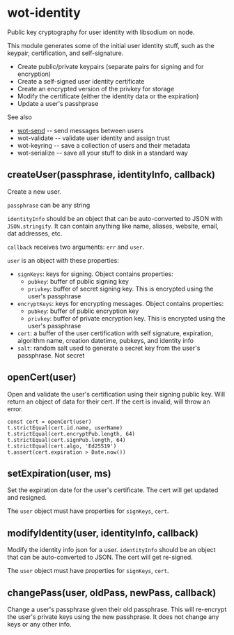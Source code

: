 # wot-identity

Public key cryptography for user identity with libsodium on node.

This module generates some of the initial user identity stuff, such as the keypair, certification, and self-signature.

- Create public/private keypairs (separate pairs for signing and for encryption)
- Create a self-signed user identity certificate
- Create an encrypted version of the privkey for storage
- Modify the certificate (either the identity data or the expiration)
- Update a user's passhprase

See also
- [wot-send](https://github.com/jayrbolton/wot-send) -- send messages between users
- wot-validate -- validate user identity and assign trust
- wot-keyring -- save a collection of users and their metadata
- wot-serialize -- save all your stuff to disk in a standard way

## createUser(passphrase, identityInfo, callback)

Create a new user.

`passphrase` can be any string

`identityInfo` should be an object that can be auto-converted to JSON with `JSON.stringify`. It can contain anything like name, aliases, website, email, dat addresses, etc.

`callback` receives two arguments: `err` and `user`.

`user` is an object with these properties:

- `signKeys`: keys for signing. Object contains properties:
  - `pubkey`: buffer of public signing key
  - `privkey`: buffer of secret signing key. This is encrypted using the user's passphrase
- `encryptKeys`: keys for encrypting messages. Object contains properties:
  - `pubkey`: buffer of public encryption key
  - `privkey`: buffer of private encryption key. This is encrypted using the user's passphrase
- `cert`: a buffer of the user certification with self signature, expiration, algorithm name, creation datetime, pubkeys, and identity info
- `salt`: random salt used to generate a secret key from the user's passphrase. Not secret

## openCert(user)

Open and validate the user's certification using their signing public key. Will return an object of data for their cert. If the cert is invalid, will throw an error.

```
const cert = openCert(user)
t.strictEqual(cert.id.name, userName)
t.strictEqual(cert.encryptPub.length, 64)
t.strictEqual(cert.signPub.length, 64)
t.strictEqual(cert.algo, 'Ed25519')
t.assert(cert.expiration > Date.now())
```

## setExpiration(user, ms)

Set the expiration date for the user's certificate. The cert will get updated and resigned.

The `user` object must have properties for `signKeys`, `cert`.

## modifyIdentity(user, identityInfo, callback)

Modify the identity info json for a user. `identityInfo` should be an object that can be auto-converted to JSON. The cert will get re-signed.

The `user` object must have properties for `signKeys`, `cert`.

## changePass(user, oldPass, newPass, callback)

Change a user's passphrase given their old passphrase. This will re-encrypt the user's private keys using the new passhprase. It does not change any keys or any other info.
